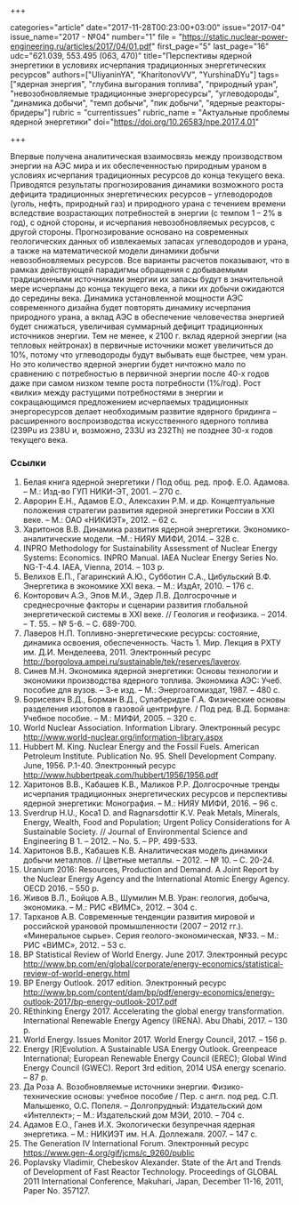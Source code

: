 +++

categories="article"
date="2017-11-28T00:23:00+03:00"
issue="2017-04"
issue_name="2017 - №04"
number="1"
file = "https://static.nuclear-power-engineering.ru/articles/2017/04/01.pdf"
first_page="5"
last_page="16"
udc="621.039, 553.495 (063, 470)"
title="Перспективы ядерной энергетики в условиях исчерпания традиционных энергетических ресурсов"
authors=["UliyaninYA", "KharitonovVV", "YurshinaDYu"]
tags=["ядерная энергия", "глубина выгорания топлива", "природный уран", "невозобновляемые традиционные энергоресурсы", "углеводороды", "динамика добычи", "темп добычи", "пик добычи", "ядерные реакторы-бридеры"]
rubric = "currentissues"
rubric_name = "Актуальные проблемы ядерной энергетики"
doi="https://doi.org/10.26583/npe.2017.4.01"

+++

Впервые получена аналитическая взаимосвязь между производством энергии на АЭС мира и их обеспеченностью природным ураном в условиях исчерпания традиционных ресурсов до конца текущего века. Приводятся результаты прогнозирования динамики возможного роста дефицита традиционных энергетических ресурсов – углеводородов (уголь, нефть, природный газ) и природного урана с течением времени вследствие возрастающих потребностей в энергии (с темпом 1 – 2% в год), с одной стороны, и исчерпания невозобновляемых ресурсов, с другой стороны. Прогнозирование основано на современных геологических данных об извлекаемых запасах углеводородов и урана, а также на математической модели динамики добычи невозобновляемых ресурсов. Все варианты расчетов показывают, что в рамках действующей парадигмы обращения с добываемыми традиционными источниками энергии их запасы будут в значительной мере исчерпаны до конца текущего века, а пики их добычи ожидаются до середины века. Динамика установленной мощности АЭС современного дизайна будет повторять динамику исчерпания природного урана, а вклад АЭС в обеспечение человечества энергией будет снижаться, увеличивая суммарный дефицит традиционных источников энергии. Тем не менее, к 2100 г. вклад ядерной энергии (на тепловых нейтронах) в первичные источники может увеличиться до 10%, потому что углеводороды будут выбывать еще быстрее, чем уран. Но это количество ядерной энергии будет ничтожно мало по сравнению с потребностью в первичной энергии после 40-х годов даже при самом низком темпе роста потребности (1%/год). Рост «вилки» между растущими потребностями в энергии и сокращающимся предложением исчерпаемых традиционных энергоресурсов делает необходимым развитие ядерного бридинга – расширенного воспроизводства искусственного ядерного топлива (239Pu из 238U и, возможно, 233U из 232Th) не позднее 30-х годов текущего века.

### Ссылки

1. Белая книга ядерной энергетики / Под общ. ред. проф. Е.О. Адамова. – М.: Изд-во ГУП НИКИ-ЭТ, 2001. – 270 с.
2. Аврорин Е.Н., Адамов Е.О., Алексахин Р.М. и др. Концептуальные положения стратегии развития ядерной энергетики России в XXI веке. – М.: ОАО «НИКИЭТ», 2012. – 62 с.
3. Харитонов В.В. Динамика развития ядерной энергетики. Экономико-аналитические модели. –М.: НИЯУ МИФИ, 2014. – 328 с.
4. INPRO Methodology for Sustainability Assessment of Nuclear Energy Systems: Economics. INPRO Manual. IAEA Nuclear Energy Series No. NG-T-4.4. IAEA, Vienna, 2014. – 103 p.
5. Велихов Е.П., Гагаринский А.Ю., Субботин С.А., Цибульский В.Ф. Энергетика в экономике XXI века. – М.: ИздАт, 2010. – 176 с.
6. Конторович А.Э., Эпов М.И., Эдер Л.В. Долгосрочные и среднесрочные факторы и сценарии развития глобальной энергетической системы в XXI веке. // Геология и геофизика. – 2014. – Т. 55. – № 5-6. – С. 689-700.
7. Лаверов Н.П. Топливно-энергетические ресурсы: состояние, динамика освоения, обеспеченность. Часть 1. Мир. Лекция в РХТУ им. Д.И. Менделеева, 2011. Электронный ресурс http://borgolova.ampei.ru/sustainable/tek/reserves/laverov.
8. Синев М.Н. Экономика ядерной энергетики: Основы технологии и экономики производства ядерного топлива. Экономика АЭС: Учеб. пособие для вузов. – 3-е изд. – М.: Энергоатомиздат, 1987. – 480 с.
9. Борисевич В.Д., Борман В.Д., Сулаберидзе Г.А. Физические основы разделения изотопов в газовой центрифуге. / Под ред. В.Д. Бормана: Учебное пособие. – М.: МИФИ, 2005. – 320 с.
10. World Nuclear Association. Information Library. Электронный ресурс http://www.world-nuclear.org/information-library.aspx
11. Hubbert M. King. Nuclear Energy and the Fossil Fuels. American Petroleum Institute. Publication No. 95. Shell Development Company. June, 1956. P.1-40. Электронный ресурс http://www.hubbertpeak.com/hubbert/1956/1956.pdf
12. Харитонов В.В., Кабашев К.В., Маликов Р.Р. Долгосрочные тренды исчерпания традиционных энергетических ресурсов и перспективы ядерной энергетики: Монография. – М.: НИЯУ МИФИ, 2016. – 96 с.
13. Sverdrup H.U., Koca1 D. and Ragnarsdottir K.V. Peak Metals, Minerals, Energy, Wealth, Food and Population; Urgent Policy Considerations for A Sustainable Society. // Journal of Environmental Science and Engineering B 1. – 2012. – No. 5. – PP. 499-533.
14. Харитонов В.В., Кабашев К.В. Аналитическая модель динамики добычи металлов. // Цветные металлы. – 2012. – № 10. – С. 20-24.
15. Uranium 2016: Resources, Production and Demand. A Joint Report by the Nuclear Energy Agency and the International Atomic Energy Agency. OECD 2016. – 550 р.
16. Живов В.Л., Бойцов А.В., Шумилин М.В. Уран: геология, добыча, экономика. – М.: РИС «ВИМС», 2012. – 304 с.
17. Тарханов А.В. Современные тенденции развития мировой и российской урановой промышленности (2007 – 2012 гг.). «Минеральное сырье». Серия геолого-экономическая, №33. – М.: РИС «ВИМС», 2012. – 53 с.
18. BP Statistical Review of World Energy. June 2017. Электронный ресурс http://www.bp.com/en/global/corporate/energy-economics/statistical-review-of-world-energy.html
19. BP Energy Outlook. 2017 edition. Электронный ресурс http://www.bp.com/content/dam/bp/pdf/energy-economics/energy-outlook-2017/bp-energy-outlook-2017.pdf
20. REthinking Energy 2017. Accelerating the global energy transformation. International Renewable Energy Agency (IRENA). Abu Dhabi, 2017. – 130 p.
21. World Energy. Issues Monitor 2017. World Energy Council, 2017. – 156 р.
22. Energy [R]Evolution. A Sustainable USA Energy Outlook. Greenpeace International; European Renewable Energy Council (EREC); Global Wind Energy Council (GWEC). Report 3rd edition, 2014 USA energy scenario. – 87 р.
23. Да Роза А. Возобновляемые источники энергии. Физико-технические основы: учебное пособие / Пер. с англ. под ред. С.П. Малышенко, О.С. Попеля. – Долгопрудный: Издательский дом «Интеллект»; – М.: Издательский дом МЭИ, 2010. – 704 с.
24. Адамов Е.О., Ганев И.Х. Экологически безупречная ядерная энергетика. – М.: НИКИЭТ им. Н.А. Доллежаля. 2007. – 147 с.
25. The Generation IV International Forum. Электронный ресурс https://www.gen-4.org/gif/jcms/c_9260/public
26. Poplavsky Vladimir, Chebeskov Alexander. State of the Art and Trends of Development of Fast Reactor Technology. Proceedings of GLOBAL 2011 International Conference, Makuhari, Japan, December 11-16, 2011, Paper No. 357127.